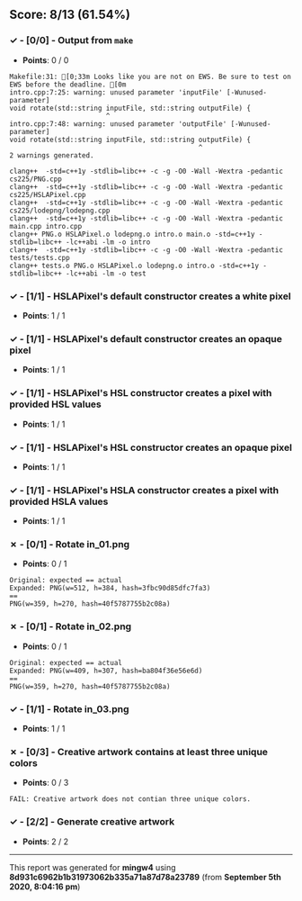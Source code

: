 


## Score: 8/13 (61.54%)


### ✓ - [0/0] - Output from `make`

- **Points**: 0 / 0

```
Makefile:31: [0;33m Looks like you are not on EWS. Be sure to test on EWS before the deadline. [0m
intro.cpp:7:25: warning: unused parameter 'inputFile' [-Wunused-parameter]
void rotate(std::string inputFile, std::string outputFile) {
                        ^
intro.cpp:7:48: warning: unused parameter 'outputFile' [-Wunused-parameter]
void rotate(std::string inputFile, std::string outputFile) {
                                               ^
2 warnings generated.

```
```
clang++  -std=c++1y -stdlib=libc++ -c -g -O0 -Wall -Wextra -pedantic cs225/PNG.cpp
clang++  -std=c++1y -stdlib=libc++ -c -g -O0 -Wall -Wextra -pedantic cs225/HSLAPixel.cpp
clang++  -std=c++1y -stdlib=libc++ -c -g -O0 -Wall -Wextra -pedantic cs225/lodepng/lodepng.cpp
clang++  -std=c++1y -stdlib=libc++ -c -g -O0 -Wall -Wextra -pedantic main.cpp intro.cpp
clang++ PNG.o HSLAPixel.o lodepng.o intro.o main.o -std=c++1y -stdlib=libc++ -lc++abi -lm -o intro
clang++  -std=c++1y -stdlib=libc++ -c -g -O0 -Wall -Wextra -pedantic tests/tests.cpp
clang++ tests.o PNG.o HSLAPixel.o lodepng.o intro.o -std=c++1y -stdlib=libc++ -lc++abi -lm -o test

```


### ✓ - [1/1] - HSLAPixel's default constructor creates a white pixel

- **Points**: 1 / 1





### ✓ - [1/1] - HSLAPixel's default constructor creates an opaque pixel

- **Points**: 1 / 1





### ✓ - [1/1] - HSLAPixel's HSL constructor creates a pixel with provided HSL values

- **Points**: 1 / 1





### ✓ - [1/1] - HSLAPixel's HSL constructor creates an opaque pixel

- **Points**: 1 / 1





### ✓ - [1/1] - HSLAPixel's HSLA constructor creates a pixel with provided HSLA values

- **Points**: 1 / 1





### ✗ - [0/1] - Rotate in_01.png

- **Points**: 0 / 1


```
Original: expected == actual
Expanded: PNG(w=512, h=384, hash=3fbc90d85dfc7fa3)
==
PNG(w=359, h=270, hash=40f5787755b2c08a)
```


### ✗ - [0/1] - Rotate in_02.png

- **Points**: 0 / 1


```
Original: expected == actual
Expanded: PNG(w=409, h=307, hash=ba804f36e56e6d)
==
PNG(w=359, h=270, hash=40f5787755b2c08a)
```


### ✓ - [1/1] - Rotate in_03.png

- **Points**: 1 / 1





### ✗ - [0/3] - Creative artwork contains at least three unique colors

- **Points**: 0 / 3


```
FAIL: Creative artwork does not contian three unique colors.
```


### ✓ - [2/2] - Generate creative artwork

- **Points**: 2 / 2





---

This report was generated for **mingw4** using **8d931c6962b1b31973062b335a71a87d78a23789** (from **September 5th 2020, 8:04:16 pm**)
